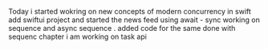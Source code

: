 Today i started wokring on new concepts of modern concurrency in swift
add swiftui project and started the  news feed using await - sync 
working on sequence and async sequence . added code for the same
done with sequenc chapter 
i am working on task api 
